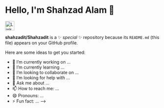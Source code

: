 # Hello, I'm Shahzad Alam 👋

<a href="https://www.linkedin.com/in/shahzad-alam-21b5829/" target="_blank">
  <img src="data:image/png;base64,iVBORw0KGgoAAAANSUhEUgAAAZQA…WVlZWVlZWVlZWVlb39T8N0tVLMwBrkAAAAABJRU5ErkJggg==" alt="LinkedIn Profile" style="width: 30px; height: 30px;">
</a>

**shahzadit/Shahzadit** is a ✨ _special_ ✨ repository because its `README.md` (this file) appears on your GitHub profile.

Here are some ideas to get you started:

- 🔭 I’m currently working on ...
- 🌱 I’m currently learning ...
- 👯 I’m looking to collaborate on ...
- 🤔 I’m looking for help with ...
- 💬 Ask me about ...
- 📫 How to reach me: ...
- 😄 Pronouns: ...
- ⚡ Fun fact: ...
-->
